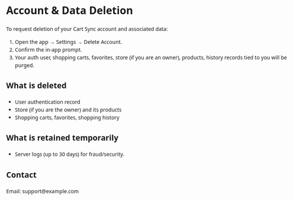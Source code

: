 <!DOCTYPE html>
<html lang="en">
<head><meta charset="utf-8"><title>Cart Sync – Account & Data Deletion</title></head>
<body style="font-family:system-ui;line-height:1.5;max-width:760px;margin:40px auto;padding:0 16px">
<h1>Account & Data Deletion</h1>
<p>To request deletion of your Cart Sync account and associated data:</p>
<ol>
  <li>Open the app → Settings → Delete Account.</li>
  <li>Confirm the in‑app prompt.</li>
  <li>Your auth user, shopping carts, favorites, store (if you are an owner), products, history records tied to you will be purged.</li>
</ol>
<h2>What is deleted</h2>
<ul>
  <li>User authentication record</li>
  <li>Store (if you are the owner) and its products</li>
  <li>Shopping carts, favorites, shopping history</li>
</ul>
<h2>What is retained temporarily</h2>
<ul>
  <li>Server logs (up to 30 days) for fraud/security.</li>
</ul>
<h2>Contact</h2>
<p>Email: support@example.com</p>
</body>
</html>
